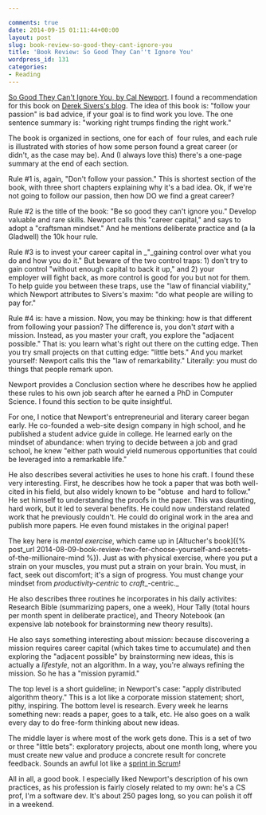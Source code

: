 ```yaml
---

comments: true
date: 2014-09-15 01:11:44+00:00
layout: post
slug: book-review-so-good-they-cant-ignore-you
title: 'Book Review: So Good They Can''t Ignore You'
wordpress_id: 131
categories:
- Reading
---
```


[So Good They Can't Ignore You, by Cal Newport](http://www.amazon.com/Good-They-Cant-Ignore-You-ebook/dp/B0076DDBJ6/). I found a recommendation for this book on [Derek Sivers's blog](http://sivers.org/book/SoGood). The idea of this book is: "follow your passion" is bad advice, if your goal is to find work you love. The one sentence summary is: "working right trumps finding the right work."

The book is organized in sections, one for each of  four rules, and each rule is illustrated with stories of how some person found a great career (or didn't, as the case may be). And (I always love this) there's a one-page summary at the end of each section.

Rule #1 is, again, "Don't follow your passion." This is shortest section of the book, with three short chapters explaining why it's a bad idea. Ok, if we're not going to follow our passion, then how DO we find a great career?

Rule #2 is the title of the book: "Be so good they can't ignore you." Develop valuable and rare skills. Newport calls this "career capital," and says to adopt a "craftsman mindset." And he mentions deliberate practice and (a la Gladwell) the 10k hour rule.

Rule #3 is to invest your career capital in _"_gaining control over what you do and how you do it." But beware of the two control traps: 1) don't try to gain control "without enough capital to back it up," and 2) your employer will fight back, as more control is good for you but not for them. To help guide you between these traps, use the "law of financial viability," which Newport attributes to Sivers's maxim: "do what people are willing to pay for."

Rule #4 is: have a mission. Now, you may be thinking: how is that different from following your passion? The difference is, you don't _start_ with a mission. Instead, as you master your craft, you explore the "adjacent possible." That is: you learn what's right out there on the cutting edge. Then you try small projects on that cutting edge: "little bets." And you market yourself: Newport calls this the "law of remarkability." Literally: you must do things that people remark upon.

Newport provides a Conclusion section where he describes how he applied these rules to his own job search after he earned a PhD in Computer Science. I found this section to be quite insightful.

For one, I notice that Newport's entrepreneurial and literary career began early. He co-founded a web-site design company in high school, and he published a student advice guide in college. He learned early on the mindset of abundance: when trying to decide between a job and grad school, he knew "either path would yield numerous opportunities that could be leveraged into a remarkable life."

He also describes several activities he uses to hone his craft. I found these very interesting. First, he describes how he took a paper that was both well-cited in his field, but also widely known to be "obtuse  and hard to follow." He set himself to understanding the proofs in the paper. This was daunting, hard work, but it led to several benefits. He could now understand related work that he previously couldn't. He could do original work in the area and publish more papers. He even found mistakes in the original paper!

The key here is _mental exercise_, which came up in [Altucher's book]({% post_url 2014-08-09-book-review-two-fer-choose-yourself-and-secrets-of-the-millionaire-mind %}). Just as with physical exercise, where you put a strain on your muscles, you must put a strain on your brain. You must, in fact, seek out discomfort; it's a sign of progress. You must change your mindset from _productivity-centric_ to _craft__-centric._

He also describes three routines he incorporates in his daily activites: Research Bible (summarizing papers, one a week), Hour Tally (total hours per month spent in deliberate practice), and Theory Notebook (an expensive lab notebook for brainstorming new theory results).

He also says something interesting about mission: because discovering a mission requires career capital (which takes time to accumulate) and then exploring the "adjacent possible" by brainstorming new ideas, this is actually a _lifestyle_, not an algorithm. In a way, you're always refining the mission. So he has a "mission pyramid."

The top level is a short guideline; in Newport's case: "apply distributed algorithm theory." This is a lot like a corporate mission statement; short, pithy, inspiring. The bottom level is research. Every week he learns something new: reads a paper, goes to a talk, etc. He also goes on a walk every day to do free-form thinking about new ideas.

The middle layer is where most of the work gets done. This is a set of two or three "little bets": exploratory projects, about one month long, where you must create new value and produce a concrete result for concrete feedback. Sounds an awful lot like a [sprint in Scrum](http://scrummethodology.com/scrum-sprint/)!

All in all, a good book. I especially liked Newport's description of his own practices, as his profession is fairly closely related to my own: he's a CS prof, I'm a software dev. It's about 250 pages long, so you can polish it off in a weekend.
